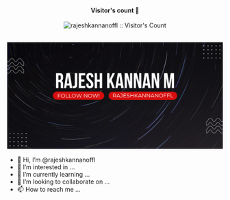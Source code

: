 <h4 align="center">Visitor's count 👀</h4>
<p align="center"><img src="https://profile-counter.glitch.me/{rajeshkannanoffl}/count.svg" alt="rajeshkannanoffl :: Visitor's Count" /></p>
<br/>

<img src="https://raw.githubusercontent.com/rajeshkannanoffl/rajeshkannanoffl/main/img/cover-image.png"/>

- 👋 Hi, I’m @rajeshkannanoffl
- 👀 I’m interested in ...
- 🌱 I’m currently learning ...
- 💞️ I’m looking to collaborate on ...
- 📫 How to reach me ...

<!---
rajeshkannanoffl/rajeshkannanoffl is a ✨ special ✨ repository because its `README.md` (this file) appears on your GitHub profile.
You can click the Preview link to take a look at your changes.
--->
